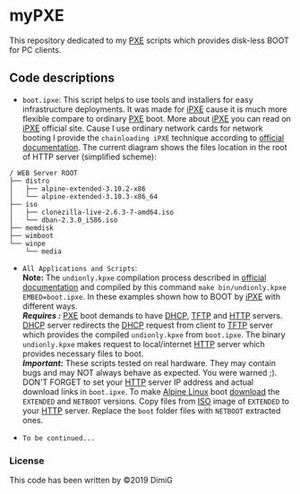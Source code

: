 myPXE
========
This repository dedicated to my [PXE][pxe] scripts which provides disk-less BOOT for PC clients.  

Code descriptions
-----------------

* `boot.ipxe`: This script helps to use tools and installers for easy infrastructure deployments. It was made for [iPXE][ipxe] cause it is much more flexible compare to ordinary [PXE][pxe] boot. More about [iPXE][ipxe] you can read on [iPXE][ipxe] official site. Cause I use ordinary network cards for network booting I provide the `chainloading iPXE` technique according to [official documentation][chainload]. The current diagram shows the files location in the root of HTTP server (simplified scheme):  

```
/ WEB Server ROOT
├── distro
│   ├── alpine-extended-3.10.2-x86
│   └── alpine-extended-3.10.3-x86_64
├── iso
│   ├── clonezilla-live-2.6.3-7-amd64.iso
│   └── dban-2.3.0_i586.iso
├── memdisk
├── wimboot
└── winpe
    └── media
```

* `All Applications and Scripts`:  
   **Note:** The `undionly.kpxe` compilation process described in [official documentation][chainload] and compiled by this command `make bin/undionly.kpxe EMBED=boot.ipxe`. In these examples shown how to BOOT by [iPXE][ipxe] with different ways.  
   ***Requires :*** [PXE][pxe] boot demands to have [DHCP][dhcp], [TFTP][tftp] and [HTTP][http] servers. [DHCP][dhcp] server redirects the [DHCP][dhcp] request from client to [TFTP][tftp] server which provides the compiled `undionly.kpxe` from `boot.ipxe`. The binary `undionly.kpxe` makes request to local/internet [HTTP][http] server which provides necessary files to boot.  
   ***Important:*** These scripts tested on real hardware. They may contain bugs and may NOT always behave as expected. You were warned ;). DON'T FORGET to set your [HTTP][http] server IP address and actual download links in `boot.ipxe`. To make [Alpine Linux][alpine] boot [download][alpine_dl] the `EXTENDED` and `NETBOOT` versions. Copy files from [ISO][iso] image of `EXTENDED` to your [HTTP][http] server. Replace the `boot` folder files with `NETBOOT` extracted ones.  

* `To be continued...`  

### License  

This code has been written by ©2019 DimiG  

[pxe]:https://en.wikipedia.org/wiki/Preboot_Execution_Environment
[ipxe]:https://ipxe.org
[chainload]:https://ipxe.org/howto/chainloading
[tftp]:https://en.wikipedia.org/wiki/Trivial_File_Transfer_Protocol
[http]:https://en.wikipedia.org/wiki/Hypertext_Transfer_Protocol
[dhcp]:https://en.wikipedia.org/wiki/Dynamic_Host_Configuration_Protocol
[alpine]:https://alpinelinux.org/about
[alpine_dl]:https://alpinelinux.org/downloads
[iso]:https://en.wikipedia.org/wiki/ISO_image
